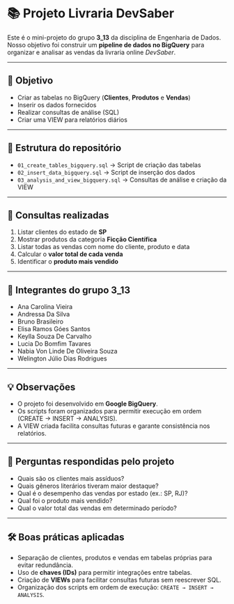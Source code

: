 # :books: Projeto Livraria DevSaber

Este é o mini-projeto do grupo **3_13** da disciplina de Engenharia de Dados.  
Nosso objetivo foi construir um **pipeline de dados no BigQuery** para organizar e analisar as vendas da livraria online *DevSaber*.

---

## :rocket: Objetivo
- Criar as tabelas no BigQuery (**Clientes**, **Produtos** e **Vendas**)  
- Inserir os dados fornecidos  
- Realizar consultas de análise (SQL)  
- Criar uma VIEW para relatórios diários  

---

## :file_folder: Estrutura do repositório
- `01_create_tables_bigquery.sql` → Script de criação das tabelas  
- `02_insert_data_bigquery.sql` → Script de inserção dos dados  
- `03_analysis_and_view_bigquery.sql` → Consultas de análise e criação da VIEW  

---

## :memo: Consultas realizadas
1. Listar clientes do estado de **SP**  
2. Mostrar produtos da categoria **Ficção Científica**  
3. Listar todas as vendas com nome do cliente, produto e data  
4. Calcular o **valor total de cada venda**  
5. Identificar o **produto mais vendido**  

---

## :busts_in_silhouette: Integrantes do grupo 3_13
- Ana Carolina Vieira  
- Andressa Da Silva  
- Bruno Brasileiro  
- Elisa Ramos Góes Santos  
- Keylla Souza De Carvalho  
- Lucia Do Bomfim Tavares  
- Nabia Von Linde De Oliveira Souza  
- Welington Júlio Dias Rodrigues  

---

## :bulb: Observações
- O projeto foi desenvolvido em **Google BigQuery**.  
- Os scripts foram organizados para permitir execução em ordem (CREATE → INSERT → ANALYSIS).  
- A VIEW criada facilita consultas futuras e garante consistência nos relatórios.  

---

## :thinking: Perguntas respondidas pelo projeto
- Quais são os clientes mais assíduos?  
- Quais gêneros literários tiveram maior destaque?  
- Qual é o desempenho das vendas por estado (ex.: SP, RJ)?  
- Qual foi o produto mais vendido?  
- Qual o valor total das vendas em determinado período?  

---

## :hammer_and_wrench: Boas práticas aplicadas
- Separação de clientes, produtos e vendas em tabelas próprias para evitar redundância.  
- Uso de **chaves (IDs)** para permitir integrações entre tabelas.  
- Criação de **VIEWs** para facilitar consultas futuras sem reescrever SQL.  
- Organização dos scripts em ordem de execução: `CREATE → INSERT → ANALYSIS`.  
